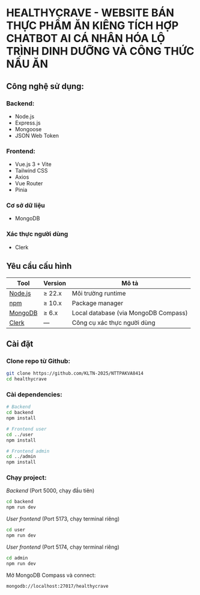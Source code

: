 # HEALTHYCRAVE - WEBSITE BÁN THỰC PHẨM ĂN KIÊNG TÍCH HỢP CHATBOT AI CÁ NHÂN HÓA LỘ TRÌNH DINH DƯỠNG VÀ CÔNG THỨC NẤU ĂN

## Công nghệ sử dụng:
### Backend:
* Node.js
* Express.js
* Mongoose
* JSON Web Token
### Frontend:
* Vue.js 3 + Vite
* Tailwind CSS
* Axios
* Vue Router
* Pinia
### Cơ sở dữ liệu
* MongoDB
### Xác thực người dùng
* Clerk

## Yêu cầu cấu hình
| Tool | Version | Mô tả |
|------|----------|--------------|
| [Node.js](https://nodejs.org/) | ≥ 22.x | Môi trường runtime |
| [npm](https://www.npmjs.com/) | ≥ 10.x | Package manager |
| [MongoDB](https://www.mongodb.com/try/download/community) | ≥ 6.x | Local database (via MongoDB Compass) |
| [Clerk](https://clerk.com/) | — | Công cụ xác thực người dùng |

## Cài đặt

### Clone repo từ Github:
```bash
git clone https://github.com/KLTN-2025/NTTPAKVA8414
cd healthycrave
```

### Cài dependencies:
```bash
# Backend
cd backend
npm install

# Frontend user
cd ../user
npm install

# Frontend admin
cd ../admin
npm install
```

### Chạy project:
*Backend* (Port 5000, chạy đầu tiên)
```bash
cd backend
npm run dev
```

*User frontend* (Port 5173, chạy terminal riêng)
```bash
cd user
npm run dev
```

*User frontend* (Port 5174, chạy terminal riêng)
```bash
cd admin
npm run dev
```


Mở MongoDB Compass và connect:
```bash
mongodb://localhost:27017/healthycrave
```